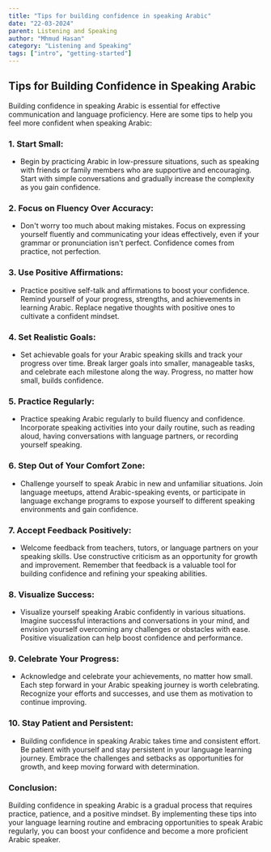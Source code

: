 ```yaml
---
title: "Tips for building confidence in speaking Arabic"
date: "22-03-2024"
parent: Listening and Speaking
author: "Mhmud Hasan"
category: "Listening and Speaking"
tags: ["intro", "getting-started"]
---
```


## Tips for Building Confidence in Speaking Arabic

Building confidence in speaking Arabic is essential for effective communication and language proficiency. Here are some tips to help you feel more confident when speaking Arabic:

### 1. **Start Small:**

- Begin by practicing Arabic in low-pressure situations, such as speaking with friends or family members who are supportive and encouraging. Start with simple conversations and gradually increase the complexity as you gain confidence.

### 2. **Focus on Fluency Over Accuracy:**

- Don't worry too much about making mistakes. Focus on expressing yourself fluently and communicating your ideas effectively, even if your grammar or pronunciation isn't perfect. Confidence comes from practice, not perfection.

### 3. **Use Positive Affirmations:**

- Practice positive self-talk and affirmations to boost your confidence. Remind yourself of your progress, strengths, and achievements in learning Arabic. Replace negative thoughts with positive ones to cultivate a confident mindset.

### 4. **Set Realistic Goals:**

- Set achievable goals for your Arabic speaking skills and track your progress over time. Break larger goals into smaller, manageable tasks, and celebrate each milestone along the way. Progress, no matter how small, builds confidence.

### 5. **Practice Regularly:**

- Practice speaking Arabic regularly to build fluency and confidence. Incorporate speaking activities into your daily routine, such as reading aloud, having conversations with language partners, or recording yourself speaking.

### 6. **Step Out of Your Comfort Zone:**

- Challenge yourself to speak Arabic in new and unfamiliar situations. Join language meetups, attend Arabic-speaking events, or participate in language exchange programs to expose yourself to different speaking environments and gain confidence.

### 7. **Accept Feedback Positively:**

- Welcome feedback from teachers, tutors, or language partners on your speaking skills. Use constructive criticism as an opportunity for growth and improvement. Remember that feedback is a valuable tool for building confidence and refining your speaking abilities.

### 8. **Visualize Success:**

- Visualize yourself speaking Arabic confidently in various situations. Imagine successful interactions and conversations in your mind, and envision yourself overcoming any challenges or obstacles with ease. Positive visualization can help boost confidence and performance.

### 9. **Celebrate Your Progress:**

- Acknowledge and celebrate your achievements, no matter how small. Each step forward in your Arabic speaking journey is worth celebrating. Recognize your efforts and successes, and use them as motivation to continue improving.

### 10. **Stay Patient and Persistent:**

- Building confidence in speaking Arabic takes time and consistent effort. Be patient with yourself and stay persistent in your language learning journey. Embrace the challenges and setbacks as opportunities for growth, and keep moving forward with determination.

### Conclusion:

Building confidence in speaking Arabic is a gradual process that requires practice, patience, and a positive mindset. By implementing these tips into your language learning routine and embracing opportunities to speak Arabic regularly, you can boost your confidence and become a more proficient Arabic speaker.
